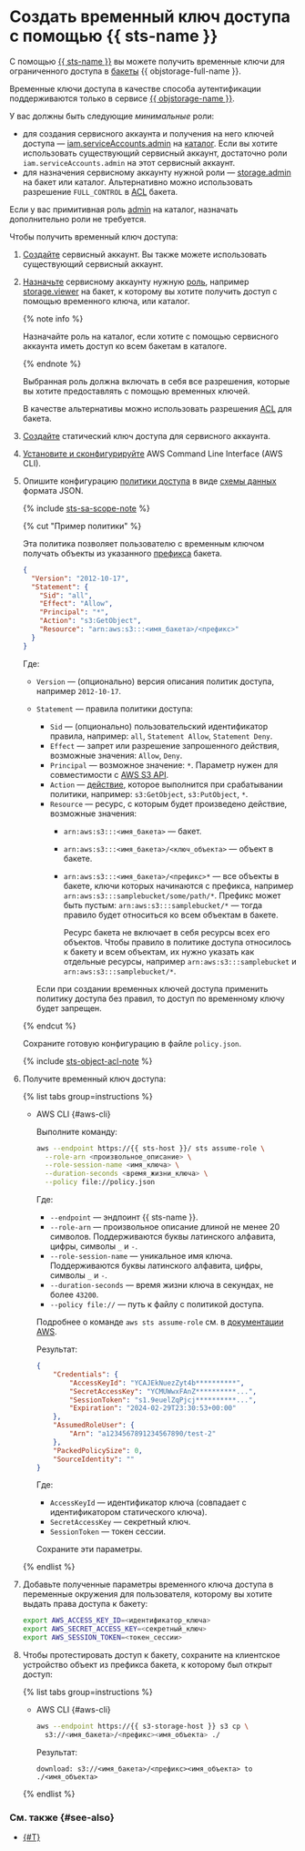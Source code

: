 # Создать временный ключ доступа с помощью {{ sts-name }}

С помощью [{{ sts-name }}](../../iam/concepts/authorization/sts.md) вы можете получить временные ключи для ограниченного доступа в [бакеты](../../storage/concepts/bucket.md) {{ objstorage-full-name }}.

Временные ключи доступа в качестве способа аутентификации поддерживаются только в сервисе [{{ objstorage-name }}](../../storage/).

У вас должны быть следующие _минимальные_ роли:
* для создания сервисного аккаунта и получения на него ключей доступа — [iam.serviceAccounts.admin](../../iam/roles-reference.md#iam-serviceAccounts-admin) на [каталог](../../resource-manager/concepts/resources-hierarchy.md#folder). Если вы хотите использовать существующий сервисный аккаунт, достаточно роли `iam.serviceAccounts.admin` на этот сервисный аккаунт.
* для назначения сервисному аккаунту нужной роли — [storage.admin](../../storage/security/index.md#storage-admin) на бакет или каталог. Альтернативно можно использовать разрешение `FULL_CONTROL` в [ACL](../../storage/security/acl.md) бакета.

Если у вас примитивная роль [admin](../../iam/roles-reference.md#admin) на каталог, назначать дополнительно роли не требуется.

Чтобы получить временный ключ доступа:
1. [Создайте](../../iam/operations/sa/create.md) сервисный аккаунт. Вы также можете использовать существующий сервисный аккаунт.
1. [Назначьте](../../iam/operations/sa/assign-role-for-sa.md) сервисному аккаунту нужную [роль](../../storage/security/index.md#roles-list), например [storage.viewer](../../storage/security/index.md#storage-viewer) на бакет, к которому вы хотите получить доступ с помощью временного ключа, или каталог.

    {% note info %}
    
    Назначайте роль на каталог, если хотите с помощью сервисного аккаунта иметь доступ ко всем бакетам в каталоге.
    
    {% endnote %}

    Выбранная роль должна включать в себя все разрешения, которые вы хотите предоставлять с помощью временных ключей.

    В качестве альтернативы можно использовать разрешения [ACL](../../storage/security/acl.md) для бакета.
1. [Создайте](../../iam/operations/sa/create-access-key.md) статический ключ доступа для сервисного аккаунта.
1. [Установите и сконфигурируйте](../../storage/tools/aws-cli.md) AWS Command Line Interface (AWS CLI).
1. Опишите конфигурацию [политики доступа](../../storage/concepts/policy.md) в виде [схемы данных](../../storage/s3/api-ref/policy/scheme.md) формата JSON.

    {% include [sts-sa-scope-note](sts-sa-scope-note.md) %}

    {% cut "Пример политики" %}

    Эта политика позволяет пользователю с временным ключом получать объекты из указанного [префикса](../../storage/concepts/object.md#folder) бакета.

    ```json
    {
      "Version": "2012-10-17",
      "Statement": {
        "Sid": "all",
        "Effect": "Allow",
        "Principal": "*",
        "Action": "s3:GetObject",
        "Resource": "arn:aws:s3:::<имя_бакета>/<префикс>"
      }
    }
    ```

    Где:
    * `Version` — (опционально) версия описания политик доступа, например `2012-10-17`.
    * `Statement` — правила политики доступа:
      * `Sid` — (опционально) пользовательский идентификатор правила, например: `all`, `Statement Allow`, `Statement Deny`.
      * `Effect` — запрет или разрешение запрошенного действия, возможные значения: `Allow`, `Deny`.
      * `Principal` — возможное значение: `*`. Параметр нужен для совместимости с [AWS S3 API](../../storage/s3/index.md).
      * `Action` — [действие](../../storage/s3/api-ref/policy/actions.md), которое выполнится при срабатывании политики, например: `s3:GetObject`, `s3:PutObject`, `*`.
      * `Resource` — ресурс, с которым будет произведено действие, возможные значения: 
        * `arn:aws:s3:::<имя_бакета>` — бакет.
        * `arn:aws:s3:::<имя_бакета>/<ключ_объекта>` — объект в бакете.
        * `arn:aws:s3:::<имя_бакета>/<префикс>*` — все объекты в бакете, ключи которых начинаются с префикса, например `arn:aws:s3:::samplebucket/some/path/*`. Префикс может быть пустым: `arn:aws:s3:::samplebucket/*` — тогда правило будет относиться ко всем объектам в бакете.
    
          Ресурс бакета не включает в себя ресурсы всех его объектов. Чтобы правило в политике доступа относилось к бакету и всем объектам, их нужно указать как отдельные ресурсы, например `arn:aws:s3:::samplebucket` и `arn:aws:s3:::samplebucket/*`.

      Если при создании временных ключей доступа применить политику доступа без правил, то доступ по временному ключу будет запрещен.

    {% endcut %}

    Сохраните готовую конфигурацию в файле `policy.json`.

    {% include [sts-object-acl-note](sts-object-acl-note.md) %}

1. Получите временный ключ доступа:

    {% list tabs group=instructions %}

    - AWS CLI {#aws-cli}

      Выполните команду:

      ```bash
      aws --endpoint https://{{ sts-host }}/ sts assume-role \
        --role-arn <произвольное_описание> \
        --role-session-name <имя_ключа> \
        --duration-seconds <время_жизни_ключа> \
        --policy file://policy.json
      ```

      Где:
      * `--endpoint` — эндпоинт {{ sts-name }}.
      * `--role-arn` — произвольное описание длиной не менее 20 символов. Поддерживаются буквы латинского алфавита, цифры, символы `_` и `-`.
      * `--role-session-name` — уникальное имя ключа. Поддерживаются буквы латинского алфавита, цифры, символы `_` и `-`.
      * `--duration-seconds` — время жизни ключа в секундах, не более `43200`.
      * `--policy file://` — путь к файлу с политикой доступа.

      Подробнее о команде `aws sts assume-role` см. в [документации AWS](https://awscli.amazonaws.com/v2/documentation/api/latest/reference/sts/assume-role.html).

      Результат:

      ```json
      {
          "Credentials": {
              "AccessKeyId": "YCAJEkNuezZyt4b**********",
              "SecretAccessKey": "YCMUWwxFAnZ**********...",
              "SessionToken": "s1.9euelZqPjcj**********...",
              "Expiration": "2024-02-29T23:30:53+00:00"
          },
          "AssumedRoleUser": {
              "Arn": "a1234567891234567890/test-2"
          },
          "PackedPolicySize": 0,
          "SourceIdentity": ""
      }
      ```

      Где:
      * `AccessKeyId` — идентификатор ключа (совпадает с идентификатором статического ключа).
      * `SecretAccessKey` — секретный ключ.
      * `SessionToken` — токен сессии.

      Сохраните эти параметры.

    {% endlist %}

1. Добавьте полученные параметры временного ключа доступа в переменные окружения для пользователя, которому вы хотите выдать права доступа к бакету:

    ```bash
    export AWS_ACCESS_KEY_ID=<идентификатор_ключа>
    export AWS_SECRET_ACCESS_KEY=<секретный_ключ>
    export AWS_SESSION_TOKEN=<токен_сессии>
    ```

1. Чтобы протестировать доступ к бакету, сохраните на клиентское устройство объект из префикса бакета, к которому был открыт доступ:

    {% list tabs group=instructions %}

    - AWS CLI {#aws-cli}

      ```bash
      aws --endpoint https://{{ s3-storage-host }} s3 cp \
        s3://<имя_бакета>/<префикс><имя_объекта> ./
      ```

      Результат:

      ```text
      download: s3://<имя_бакета>/<префикс><имя_объекта> to ./<имя_объекта>
      ```

    {% endlist %}

### См. также {#see-also}

* [{#T}](../../storage/security/overview.md)